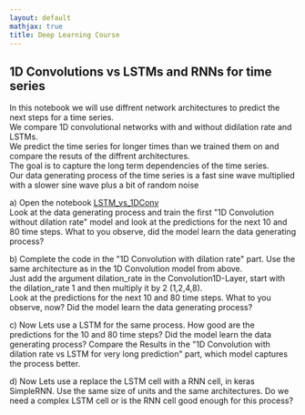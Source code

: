 ```yaml
---
layout: default
mathjax: true
title: Deep Learning Course 
---
```

## 1D Convolutions vs LSTMs and RNNs for time series
 
In this notebook we will use diffrent network architectures to predict the next steps for a time series.   
We compare 1D convolutional networks with and without didilation rate and LSTMs.   
We predict the time series for longer times than we trained them on and compare the resuts of the diffrent architectures.   
The goal is to capture the long term dependencies of the time series.  
Our data generating process of the time series is a fast sine wave multiplied with a slower sine wave plus a bit of random noise


a) Open the notebook [LSTM_vs_1DConv](https://github.com/tensorchiefs/dl_course_2018/blob/master/notebooks/12_LSTM_vs_1DConv.ipynb)  
Look at the data generating process and train the first "1D Convolution without dilation rate" model and look at the predictions for the next
10 and 80 time steps. What to you observe, did the model learn the data generating process?

b) Complete the code in the "1D Convolution with dilation rate" part. Use the same architecture as in the 1D Convolution model from above.  
Just add the argument dilation_rate in the Convolution1D-Layer, start with the dilation_rate 1 and then multiply it by 2 (1,2,4,8).  
Look at the predictions for the next 10 and 80 time steps. What to you observe, now? Did the model learn the data generating process?

c) Now Lets use a LSTM for the same process. How good are the predictions for the 10 and 80 time steps?
Did the model learn the data generating process? 
Compare the Results in the "1D Convolution with dilation rate vs LSTM for very long prediction" part, which model captures the process better.

d) Now Lets use a replace the LSTM cell with a RNN cell, in keras SimpleRNN. Use the same size of units and the same architectures.
Do we need a complex LSTM cell or is the RNN cell good enough for this process?
